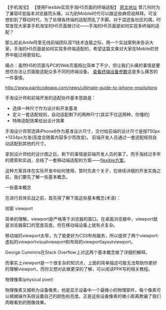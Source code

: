 
【手机淘宝】
【使用Flexible实现手淘H5页面的终端适配】
[原文地址](http://www.w3cplus.com/mobile/lib-flexible-for-html5-layout.html)
曾几何时为了兼容IE低版本浏览器而头痛，以为到Mobile时代可以跟这些麻烦说拜拜。可没想到到了移动时代，为了处理各终端的适配而乱了手脚。对于混迹各社区的偶，时常发现大家拿手机淘宝的H5页面做讨论——手淘的H5页面是如何实现多终端的适配？

那么趁此Amfe阿里无线前端团队双11技术连载之际，用一个实战案例来告诉大家，手淘的H5页面是如何实现多终端适配的，希望这篇文章对大家在Mobile的世界中能过得更轻松。

痛点：虽然H5的页面与PC的Web页面相比简单了不少，但让我们头痛的事情是要想尽办法让页面能适配众多不同的终端设备。
[查看终端设备参数](https://design.google.com/devices/)这是多么痛苦的一件事情。

http://www.paintcodeapp.com/news/ultimate-guide-to-iphone-resolutions

手淘设计师和前端开发的适配协作基本思路是：
* 选择一种尺寸作为设计和开发基准
* 定义一套适配规则，自动适配剩下的两种尺寸(其实不仅这两种，你懂的)
* 特殊适配效果给出设计效果

手淘设计师常选择iPhone6作为基准设计尺寸，交付给前端的设计尺寸是按750px *1334px为准(高度会随着内容多少而改变)。
前端开发人员通过一套适配规则自动适配到其他的尺寸。

拿到设计师给的设计图之后，剩下的事情是前端开发人员的事了。而手淘经过多年的摸索和实战，总结了一套移动端适配的方案——[flexible方案](https://github.com/amfe/lib-flexible)。


这种方案具体在实际开发中如何使用，暂时先卖个关子，在继续详细的开发实施之前，我们要先了解一些基本概念。

一些基本概念

在进行具体实战之前，首先得了解下面这些基本概念(术语)：

视窗 viewport

简单的理解，viewport是严格等于浏览器的窗口。在桌面浏览器中，viewport就是浏览器窗口的宽度高度。但在移动端设备上就有点复杂。

移动端的viewport太窄，为了能更好为CSS布局服务，所以提供了两个viewport:虚拟的viewportvisualviewport和布局的viewportlayoutviewport。

George Cummins在Stack Overflow上对这两个基本概念做了详细的解释。

而事实上viewport是一个很复杂的知识点，上面的简单描述可能无法帮助你更好的理解viewport，而你又想对此做更深的了解，可以阅读PPK写的相关教程。

物理像素(physical pixel)

物理像素又被称为设备像素，他是显示设备中一个最微小的物理部件。每个像素可以根据操作系统设置自己的颜色和亮度。正是这些设备像素的微小距离欺骗了我们肉眼看到的图像效果。
